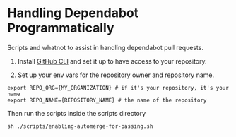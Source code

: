 # Handling Dependabot Programmatically

Scripts and whatnot to assist in handling dependabot pull requests.

1. Install [GitHub CLI](https://cli.github.com/) and set it up to have access to your repository.

2. Set up your env vars for the repository owner and repository name.

```
export REPO_ORG={MY_ORGANIZATION} # if it's your repository, it's your name
export REPO_NAME={REPOSITORY_NAME} # the name of the repository
```

Then run the scripts inside the scripts directory

```shell
sh ./scripts/enabling-automerge-for-passing.sh
```
